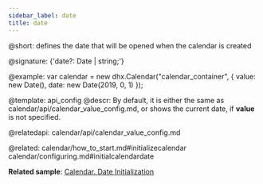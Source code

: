 ```yaml
---
sidebar_label: date
title: date
---          
```


@short: defines the date that will be opened when the calendar is created

@signature: {'date?: Date | string;'}


@example: 
var calendar = new dhx.Calendar("calendar_container", {
    value: new Date(),
    date: new Date(2019, 0, 1)
});


@template:	api_config
@descr: 
By default, it is either the same as calendar/api/calendar_value_config.md, or shows the current date, if **value** is not specified.


@relatedapi: 
calendar/api/calendar_value_config.md

@related: calendar/how_to_start.md#initializecalendar
calendar/configuring.md#initialcalendardate

**Related sample**: [Calendar. Date Initialization](https://snippet.dhtmlx.com/fyg6l65t)